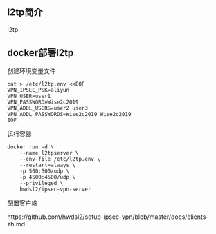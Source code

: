 ## l2tp简介

l2tp

## docker部署l2tp

创建环境变量文件

```
cat > /etc/l2tp.env <<EOF
VPN_IPSEC_PSK=aliyun
VPN_USER=user1
VPN_PASSWORD=Wise2c2019
VPN_ADDL_USERS=user2 user3
VPN_ADDL_PASSWORDS=Wise2c2019 Wise2c2019
EOF
```

运行容器

```
docker run -d \
    --name l2tpserver \
    --env-file /etc/l2tp.env \
    --restart=always \
    -p 500:500/udp \
    -p 4500:4500/udp \
    --privileged \
    hwdsl2/ipsec-vpn-server
```

配置客户端

https\://github.com/hwdsl2/setup-ipsec-vpn/blob/master/docs/clients-zh.md
